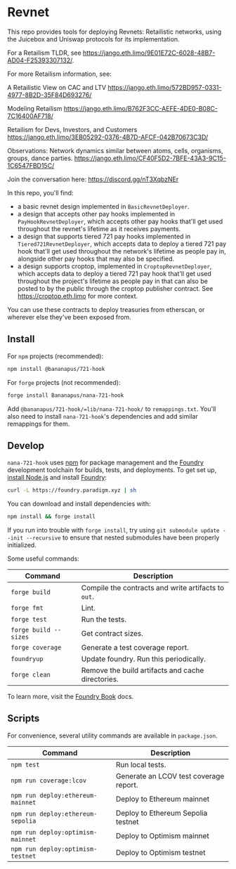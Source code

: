 # Revnet

This repo provides tools for deploying Revnets: Retailistic networks, using the Juicebox and Uniswap protocols for its implementation.

For a Retailism TLDR, see https://jango.eth.limo/9E01E72C-6028-48B7-AD04-F25393307132/.

For more Retailism information, see:

A Retailistic View on CAC and LTV
https://jango.eth.limo/572BD957-0331-4977-8B2D-35F84D693276/

Modeling Retailism
https://jango.eth.limo/B762F3CC-AEFE-4DE0-B08C-7C16400AF718/

Retailism for Devs, Investors, and Customers 
https://jango.eth.limo/3EB05292-0376-4B7D-AFCF-042B70673C3D/

Observations: Network dynamics similar between atoms, cells, organisms, groups, dance parties.
https://jango.eth.limo/CF40F5D2-7BFE-43A3-9C15-1C6547FBD15C/

Join the conversation here: https://discord.gg/nT3XqbzNEr

In this repo, you'll find:
- a basic revnet design implemented in `BasicRevnetDeployer`.
- a design that accepts other pay hooks implemented in `PayHookRevnetDeployer`, which accepts other pay hooks that'll get used throughout the revnet's lifetime as it receives payments.
- a design that supports tiered 721 pay hooks implemented in `Tiered721RevnetDeployer`, which accepts data to deploy a tiered 721 pay hook that'll get used throughout the network's lifetime as people pay in, alongside other pay hooks that may also be specified.
- a design supports croptop, implemented in `CroptopRevnetDeployer`, which accepts data to deploy a tiered 721 pay hook that'll get used throughout the project's lifetime as people pay in that can also be posted to by the public through the croptop publisher contract. See https://croptop.eth.limo for more context.

You can use these contracts to deploy treasuries from etherscan, or wherever else they've been exposed from.

## Install

For `npm` projects (recommended):

```bash
npm install @bananapus/721-hook
```

For `forge` projects (not recommended):

```bash
forge install Bananapus/nana-721-hook
```

Add `@bananapus/721-hook/=lib/nana-721-hook/` to `remappings.txt`. You'll also need to install `nana-721-hook`'s dependencies and add similar remappings for them.

## Develop

`nana-721-hook` uses [npm](https://www.npmjs.com/) for package management and the [Foundry](https://github.com/foundry-rs/foundry) development toolchain for builds, tests, and deployments. To get set up, [install Node.js](https://nodejs.org/en/download) and install [Foundry](https://github.com/foundry-rs/foundry):

```bash
curl -L https://foundry.paradigm.xyz | sh
```

You can download and install dependencies with:

```bash
npm install && forge install
```

If you run into trouble with `forge install`, try using `git submodule update --init --recursive` to ensure that nested submodules have been properly initialized.

Some useful commands:

| Command               | Description                                         |
| --------------------- | --------------------------------------------------- |
| `forge build`         | Compile the contracts and write artifacts to `out`. |
| `forge fmt`           | Lint.                                               |
| `forge test`          | Run the tests.                                      |
| `forge build --sizes` | Get contract sizes.                                 |
| `forge coverage`      | Generate a test coverage report.                    |
| `foundryup`           | Update foundry. Run this periodically.              |
| `forge clean`         | Remove the build artifacts and cache directories.   |

To learn more, visit the [Foundry Book](https://book.getfoundry.sh/) docs.

## Scripts

For convenience, several utility commands are available in `package.json`.

| Command                           | Description                            |
| --------------------------------- | -------------------------------------- |
| `npm test`                        | Run local tests.                       |
| `npm run coverage:lcov`           | Generate an LCOV test coverage report. |
| `npm run deploy:ethereum-mainnet` | Deploy to Ethereum mainnet             |
| `npm run deploy:ethereum-sepolia` | Deploy to Ethereum Sepolia testnet     |
| `npm run deploy:optimism-mainnet` | Deploy to Optimism mainnet             |
| `npm run deploy:optimism-testnet` | Deploy to Optimism testnet             |